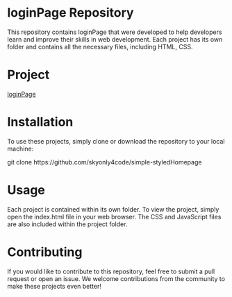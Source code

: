 # loginPage Repository
This repository contains loginPage that were developed to help developers learn and improve their skills in web development. Each project has its own folder and contains all the necessary files, including HTML, CSS.

# Project
<a href="https://zingy-gumdrop-3a62f6.netlify.app/">loginPage</a>

# Installation
To use these projects, simply clone or download the repository to your local machine:
<p>git clone https://github.com/skyonly4code/simple-styledHomepage</p>
  
# Usage
Each project is contained within its own folder. To view the project, simply open the index.html file in your web browser. The CSS and JavaScript files are also included within the project folder.

# Contributing
If you would like to contribute to this repository, feel free to submit a pull request or open an issue. We welcome contributions from the community to make these projects even better! 